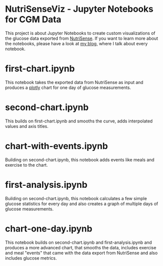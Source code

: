 # NutriSenseViz - Jupyter Notebooks for CGM Data
This project is about Jupyter Notebooks to create custom visualizations of the glucose data exported from [NutriSense](https://www.nutrisense.io/). If you want to learn more about the notebooks, please have a look at [my blog](https://rhenschel.com/Exploring_NutriSense_Data/), where I talk about every notebook.

# first-chart.ipynb
This notebook takes the exported data from NutriSense as input and produces a [plotly](https://plotly.com/) chart for one day of glucose measurements.

# second-chart.ipynb
This builds on first-chart.ipynb and smooths the curve, adds interpolated values and axis titles.

# chart-with-events.ipynb
Building on second-chart.ipynb, this notebook adds events like meals and exercise to the chart.

# first-analysis.ipynb
Building on second-chart.ipynb, this notebook calculates a few simple glucose statistics for every day and also creates a graph of multiple days of glucose measurements.

# chart-one-day.ipynb
This notebook builds on second-chart.ipynb and first-analysis.ipynb and produces a more advanced chart, that smooths the data, includes exercise and meal "events" that came with the data export from NutriSense and also includes glucose metrics.
